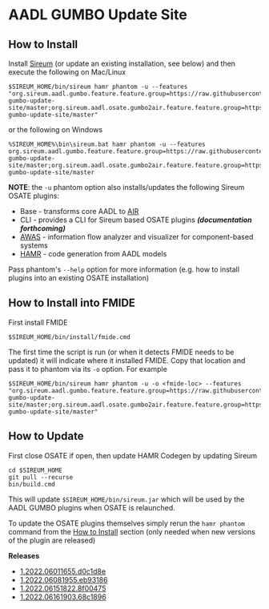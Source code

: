 # AADL GUMBO Update Site

## How to Install

Install [Sireum](https://github.com/sireum/kekinian#installing) (or update an existing installation, see below) and then execute the following on Mac/Linux

```
$SIREUM_HOME/bin/sireum hamr phantom -u --features "org.sireum.aadl.gumbo.feature.feature.group=https://raw.githubusercontent.com/sireum/aadl-gumbo-update-site/master;org.sireum.aadl.osate.gumbo2air.feature.feature.group=https://raw.githubusercontent.com/sireum/aadl-gumbo-update-site/master"
```

or the following on Windows

```
%SIREUM_HOME%\bin\sireum.bat hamr phantom -u --features org.sireum.aadl.gumbo.feature.feature.group=https://raw.githubusercontent.com/sireum/aadl-gumbo-update-site/master;org.sireum.aadl.osate.gumbo2air.feature.feature.group=https://raw.githubusercontent.com/sireum/aadl-gumbo-update-site/master
```

**NOTE**: the ``-u`` phantom option also installs/updates the following Sireum OSATE plugins: 
* Base - transforms core AADL to [AIR](https://github.com/sireum/air)
* CLI - provides a CLI for Sireum based OSATE plugins ***(documentation forthcoming)***
* [AWAS](https://awas.sireum.org/) - information flow analyzer and visualizer for component-based systems
* [HAMR](https://hamr.sireum.org) - code generation from AADL models

Pass phantom's ``--help`` option for more information (e.g. how to install plugins into an existing OSATE installation)

## How to Install into FMIDE

First install FMIDE

```
$SIREUM_HOME/bin/install/fmide.cmd
```

The first time the script is run (or when it detects FMIDE needs to be updated) it will indicate where it installed FMIDE.  Copy that location and pass it to phantom via its ``-o`` option.  For example

```
$SIREUM_HOME/bin/sireum hamr phantom -u -o <fmide-loc> --features "org.sireum.aadl.gumbo.feature.feature.group=https://raw.githubusercontent.com/sireum/aadl-gumbo-update-site/master;org.sireum.aadl.osate.gumbo2air.feature.feature.group=https://raw.githubusercontent.com/sireum/aadl-gumbo-update-site/master"
```

## How to Update

First close OSATE if open, then update HAMR Codegen by updating Sireum

```
cd $SIREUM_HOME
git pull --recurse
bin/build.cmd
```

This will update ``$SIREUM_HOME/bin/sireum.jar`` which will be used by the AADL GUMBO plugins when OSATE is relaunched.

To update the OSATE plugins themselves simply rerun the ``hamr phantom`` command from the [How to Install](#how-to-install) section (only needed when new versions of the plugin are released)


**Releases**

- [1.2022.06011655.d0c1d8e](1.2022.06011655.d0c1d8e)
- [1.2022.06081955.eb93186](1.2022.06081955.eb93186)
- [1.2022.06151822.8f00475](1.2022.06151822.8f00475)
- [1.2022.06161903.68c1896](1.2022.06161903.68c1896)
